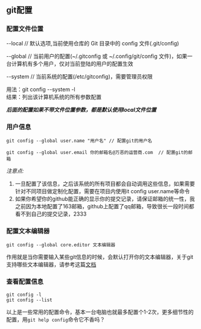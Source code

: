 ## git配置

### 配置文件位置

--local // 默认选项,当前使用仓库的 Git 目录中的 config 文件(.git/config)

--global // 当前用户的配置(~/.gitconfig 或 ~/.config/git/config 文件)，如果一台计算机有多个用户，仅对当前登陆的用户的配置生效

--system // 当前系统的配置(/etc/gitconfig)，需要管理员权限

用法：git config --system -l <br>
结果：列出该计算机系统的所有参数配置

***后面的配置如果不带文件位置参数，都是默认使用local文件位置***

### 用户信息

```
git config --global user.name "用户名" // 配置git的用户名

git config --global user.email 你的邮箱名@万恶的运营商.com  // 配置git的邮箱
```

*注意点:*

1. 一旦配置了该信息，之后该系统的所有项目都会自动调用这些信息，如果需要针对不同项目做定制化配置，需要在项目内使用it config user.name等命令
2. 如果你希望你的github能正确的显示你的提交记录，请保证邮箱的统一性，我之前因为本地配置了163邮箱，github上配置了qq邮箱，导致很长一段时间都看不到自己的提交记录，2333

### 配置文本编辑器

```
git config --global core.editor 文本编辑器
```

作用就是当你需要输入某些git信息的时候，会默认打开你的文本编辑器，关于git支持哪些文本编辑器，请参考这篇[文档](https://git-scm.com/book/zh/v2/%E9%99%84%E5%BD%95-C%3A-Git-%E5%91%BD%E4%BB%A4-%E8%AE%BE%E7%BD%AE%E4%B8%8E%E9%85%8D%E7%BD%AE#_core_editor)

### 查看配置信息

```
git config -l
git config --list  
``` 

以上是一些常用的配置命令，基本一台电脑也就最多配置个1-2次，更多细节性的配置，用`git help config`命令它不香吗？


